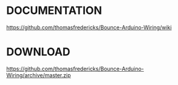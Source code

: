 DOCUMENTATION 
=====================

https://github.com/thomasfredericks/Bounce-Arduino-Wiring/wiki

DOWNLOAD
=====================

https://github.com/thomasfredericks/Bounce-Arduino-Wiring/archive/master.zip